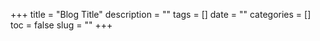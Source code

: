 +++
title = "Blog Title"
description = ""
tags = []
date = ""
categories = []
toc = false
slug = ""
+++
